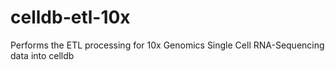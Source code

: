 # celldb-etl-10x
Performs the ETL processing for 10x Genomics Single Cell RNA-Sequencing data into celldb
